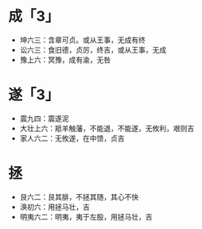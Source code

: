# 成「3」
* 坤六三：含章可贞。或从王事，无成有终
* 讼六三：食旧德，贞厉，终吉，或从王事，无成
* 豫上六：冥豫，成有渝，无咎
# 遂「3」
* 震九四：震遂泥
* 大壮上六：羝羊触藩，不能退，不能遂，无攸利，艰则吉
* 家人六二：无攸遂，在中馈，贞吉
# 拯
* 艮六二：艮其腓，不拯其随，其心不快
* 涣初六：用拯马壮，吉
* 明夷六二：明夷，夷于左股，用拯马壮，吉